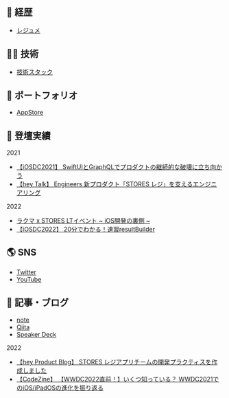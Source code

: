 ## 🔭 経歴

- [レジュメ](resume.md)

## 👨‍💻 技術

- [技術スタック](tech.md)

## 📱 ポートフォリオ

- [AppStore](https://apps.apple.com/jp/developer/takuya-yokoyama/id1097521402)

## 🎤 登壇実績

2021
- [【iOSDC2021】 SwiftUIとGraphQLでプロダクトの継続的な破壊に立ち向かう](https://fortee.jp/iosdc-japan-2021/proposal/165b1fa0-fc5d-45d3-8035-78b145e16037)
- [【hey Talk】 Engineers 新プロダクト「STORES レジ」を支えるエンジニアリング](https://hey.connpass.com/event/219835/)

2022
- [ラクマ x STORES LTイベント ~ iOS開発の裏側 ~](https://hey.connpass.com/event/236189/)
- [【iOSDC2022】 20分でわかる！速習resultBuilder](https://fortee.jp/iosdc-japan-2022/proposal/6ea3cfbe-0749-4979-bd86-c896e6023c4b)

## 🌎 SNS

- [Twitter](https://twitter.com/_chocoyama)
- [YouTube](https://www.youtube.com/channel/UC5phM3dhX0OAwbQVJ6ohWNA)

## 📗 記事・ブログ

- [note](https://note.com/chocoyama)
- [Qiita](https://qiita.com/chocoyama)
- [Speaker Deck](https://speakerdeck.com/chocoyama)

2022
- [【hey Product Blog】 STORES レジアプリチームの開発プラクティスを作成しました](https://tech.hey.jp/entry/2022/03/08/174544)
- [【CodeZine】 【WWDC2022直前！】いくつ知っている？ WWDC2021でのiOS/iPadOSの進化を振り返る](https://codezine.jp/article/detail/15891)
